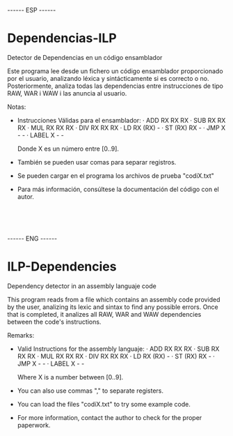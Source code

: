 
------ ESP ------
# Dependencias-ILP
Detector de Dependencias en un código ensamblador

Este programa lee desde un fichero un código ensamblador proporcionado por el usuario,
analizando léxica y sintácticamente si es correcto o no. Posteriormente, analiza todas
las dependencias entre instrucciones de tipo RAW, WAR i WAW i las anuncia al usuario.

Notas:
- Instrucciones Válidas para el ensamblador:
     · ADD RX RX RX
     · SUB RX RX RX
     · MUL RX RX RX
     · DIV RX RX RX
     · LD RX (RX) -
     · ST (RX) RX -
     · JMP X - -
     · LABEL X - -
 
     Donde X es un número entre [0..9].
 
- También se pueden usar comas para separar registros.
- Se pueden cargar en el programa los archivos de prueba "codiX.txt"
- Para más información, consúltese la documentación del código con el autor.

<br>
<br>
<br>

------ ENG ------
# ILP-Dependencies
Dependency detector in an assembly languaje code

This program reads from a file which contains an assembly code provided by the user, analizing its lexic and sintax to find any possible errors. Once that is completed, it analizes all RAW, WAR and WAW dependencies between the code's instructions.

Remarks:
- Valid Instructions for the assembly languaje:
     · ADD RX RX RX
     · SUB RX RX RX
     · MUL RX RX RX
     · DIV RX RX RX
     · LD RX (RX) -
     · ST (RX) RX -
     · JMP X - -
     · LABEL X - -
     
     Where X is a number between [0..9].
 
- You can also use commas "," to separate registers.
- You can load the files "codiX.txt" to try some example code.
- For more information, contact the author to check for the proper paperwork.


